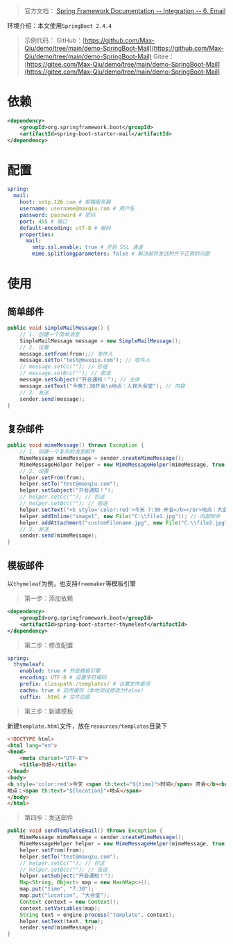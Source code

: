 > 官方文档：
[Spring Framework Documentation -- Integration -- 6. Email](https://docs.spring.io/spring-framework/docs/5.3.5/reference/html/integration.html#mail)


环境介绍：本文使用`SpringBoot 2.4.4`

> 示例代码：
GitHub：[https://github.com/Max-Qiu/demo/tree/main/demo-SpringBoot-Mail](https://github.com/Max-Qiu/demo/tree/main/demo-SpringBoot-Mail)
Gitee：[https://gitee.com/Max-Qiu/demo/tree/main/demo-SpringBoot-Mail](https://gitee.com/Max-Qiu/demo/tree/main/demo-SpringBoot-Mail)

# 依赖

```xml
<dependency>
    <groupId>org.springframework.boot</groupId>
    <artifactId>spring-boot-starter-mail</artifactId>
</dependency>
```

# 配置

```yml
spring:
  mail:
    host: smtp.126.com # 邮箱服务器
    username: username@maxqiu.com # 用户名
    password: password # 密码
    port: 465 # 端口
    default-encoding: utf-8 # 编码
    properties:
      mail:
        smtp.ssl.enable: true # 开启 SSL 通道
        mime.splitlongparameters: false # 解决邮件发送附件不正常的问题
```

# 使用

## 简单邮件

```java
public void simpleMailMessage() {
    // 1. 创建一个简单消息
    SimpleMailMessage message = new SimpleMailMessage();
    // 2. 设置
    message.setFrom(from);// 发件人
    message.setTo("test@maxqiu.com"); // 收件人
    // message.setCc(""); // 抄送
    // message.setBcc(""); // 密送
    message.setSubject("开会通知！"); // 主体
    message.setText("今晚7:30开会\n地点：人民大会堂"); // 内容
    // 3. 发送
    sender.send(message);
}
```

## 复杂邮件

```java
public void mimeMessage() throws Exception {
    // 1. 创建一个复杂的消息邮件
    MimeMessage mimeMessage = sender.createMimeMessage();
    MimeMessageHelper helper = new MimeMessageHelper(mimeMessage, true);
    // 2. 设置
    helper.setFrom(from);
    helper.setTo("test@maxqiu.com");
    helper.setSubject("开会通知！");
    // helper.setCc(""); // 抄送
    // helper.setBcc(""); // 密送
    helper.setText("<b style='color:red'>今天 7:30 开会</b></br>地点：大会堂</br><img src='cid:image1'>", true); // 支持 HTML
    helper.addInline("image1", new File("C:\\file1.jpg")); // 内部附件
    helper.addAttachment("customFilename.jpg", new File("C:\\file2.jpg")); // 外部附件（可自定义名称）
    // 3. 发送
    sender.send(mimeMessage);
}
```

## 模板邮件

以`thymeleaf`为例，也支持`freemaker`等模板引擎

> 第一步：添加依赖

```xml
<dependency>
    <groupId>org.springframework.boot</groupId>
    <artifactId>spring-boot-starter-thymeleaf</artifactId>
</dependency>
```

> 第二步：修改配置

```yml
spring:
  thymeleaf:
    enabled: true # 开启模板引擎
    encoding: UTF-8 # 设置字符编码
    prefix: classpath:/templates/ # 设置文件路径
    cache: true # 启用缓存（本地测试修改为false）
    suffix: .html # 文件后缀
```

> 第三步：新建模板

新建`template.html`文件，放在`resources/templates`目录下

```html
<!DOCTYPE html>
<html lang="en">
<head>
    <meta charset="UTF-8">
    <title>你好</title>
</head>
<body>
<b style='color:red'>今天 <span th:text="${time}">时间</span> 开会</b><br>
地点：<span th:text="${location}">地点</span>
</body>
</html>
```

> 第四步：发送邮件

```java
public void sendTemplateEmail() throws Exception {
    MimeMessage mimeMessage = sender.createMimeMessage();
    MimeMessageHelper helper = new MimeMessageHelper(mimeMessage, true);
    helper.setFrom(from);
    helper.setTo("test@maxqiu.com");
    // helper.setCc(""); // 抄送
    // helper.setBcc(""); // 密送
    helper.setSubject("开会通知！");
    Map<String, Object> map = new HashMap<>();
    map.put("time", "7:30");
    map.put("location", "大会堂");
    Context context = new Context();
    context.setVariables(map);
    String text = engine.process("template", context);
    helper.setText(text, true);
    sender.send(mimeMessage);
}
```

